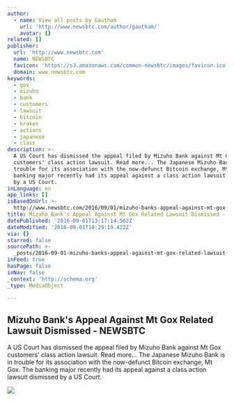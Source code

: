 ```yaml
---
author:
  - name: View all posts by Gautham
    url: 'http://www.newsbtc.com/author/gautham/'
    avatar: {}
related: []
publisher:
  url: 'http://www.newsbtc.com'
  name: NEWSBTC
  favicon: 'https://s3.amazonaws.com/common-newsbtc/images/favicon.ico'
  domain: www.newsbtc.com
keywords:
  - gox
  - mizuho
  - bank
  - customers
  - lawsuit
  - bitcoin
  - kraken
  - actions
  - japanese
  - class
description: >-
  A US Court has dismissed the appeal filed by Mizuho Bank against Mt Gox
  customers' class action lawsuit. Read more... The Japanese Mizuho Bank is in
  trouble for its association with the now-defunct Bitcoin exchange, Mt Gox. The
  banking major recently had its appeal against a class action lawsuit dismissed
  by a US Court.
inLanguage: en
app_links: []
isBasedOnUrl: >-
  http://www.newsbtc.com/2016/09/01/mizuho-banks-appeal-against-mt-gox-related-lawsuit-dismissed/
title: Mizuho Bank's Appeal Against Mt Gox Related Lawsuit Dismissed - NEWSBTC
datePublished: '2016-09-01T13:17:14.562Z'
dateModified: '2016-09-01T10:29:19.422Z'
via: {}
starred: false
sourcePath: >-
  _posts/2016-09-01-mizuho-banks-appeal-against-mt-gox-related-lawsuit-dismisse.md
inFeed: true
hasPage: false
inNav: false
_context: 'http://schema.org'
_type: MediaObject

---
```

<article style=""><h1>Mizuho Bank's Appeal Against Mt Gox Related Lawsuit Dismissed - NEWSBTC</h1><p>A US Court has dismissed the appeal filed by Mizuho Bank against Mt Gox customers' class action lawsuit. Read more... The Japanese Mizuho Bank is in trouble for its association with the now-defunct Bitcoin exchange, Mt Gox. The banking major recently had its appeal against a class action lawsuit dismissed by a US Court.</p><img src="http://s3.amazonaws.com/main-newsbtc-images/2016/05/22031555/Mt-Gox-A-New-Revelation-Surfaces.jpg" /></article>
